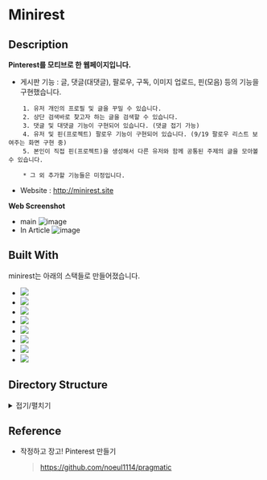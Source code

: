 # Minirest

## Description

**Pinterest를 모티브로 한 웹페이지입니다.**
* 게시판 기능 : 글, 댓글(대댓글), 팔로우, 구독, 이미지 업로드, 핀(모음) 등의 기능을 구현했습니다.  
```
    1. 유저 개인의 프로필 및 글을 꾸밀 수 있습니다.
    2. 상단 검색바로 찾고자 하는 글을 검색할 수 있습니다.
    3. 댓글 및 대댓글 기능이 구현되어 있습니다. (댓글 접기 가능)
    4. 유저 및 핀(프로젝트) 팔로우 기능이 구현되어 있습니다. (9/19 팔로우 리스트 보여주는 화면 구현 중)
    5. 본인이 직접 핀(프로젝트)을 생성해서 다른 유저와 함께 공통된 주제의 글을 모아볼 수 있습니다.
    
    * 그 외 추가할 기능들은 미정입니다.
```
* Website : http://minirest.site

**Web Screenshot**
* main
![image](https://user-images.githubusercontent.com/53895822/190965072-e51c11fb-75a8-431c-8d1c-52db7f59f50d.png)
* In Article
![image](https://user-images.githubusercontent.com/53895822/190965026-5000271b-e1f4-4e17-8d21-57ee4a6f22ec.png)


## Built With
minirest는 아래의 스택들로 만들어졌습니다.

* <img src="https://img.shields.io/badge/python-3776AB?style=for-the-badge&logo=python&logoColor=white">
* <img src="https://img.shields.io/badge/django-092E20?style=for-the-badge&logo=django&logoColor=white">
* <img src="https://img.shields.io/badge/javascript-F7DF1E?style=for-the-badge&logo=javascript&logoColor=black">
* <img src="https://img.shields.io/badge/html5-E34F26?style=for-the-badge&logo=html5&logoColor=white">
* <img src="https://img.shields.io/badge/bootstrap-7952B3?style=for-the-badge&logo=bootstrap&logoColor=white">
* <img src="https://img.shields.io/badge/postgresql-4169E1?style=for-the-badge&logo=postgresql&logoColor=white">
* <img src="https://img.shields.io/badge/docker-2496ED?style=for-the-badge&logo=docker&logoColor=white">
* <img src="https://img.shields.io/badge/amazonec2-FF9900?style=for-the-badge&logo=amazonec2&logoColor=white">

    

    
## Directory Structure

<details>
<summary>접기/펼치기</summary>

``` bash
├── README.md
├── accountapp
│   ├── admin.py
│   ├── apps.py
│   ├── decorators.py
│   ├── forms.py
│   ├── migrations
│   ├── models.py
│   ├── templates
│   │   └── accountapp
│   │       ├── create.html
│   │       ├── delete.html
│   │       ├── detail.html
│   │       ├── login.html
│   │       └── update.html
│   ├── urls.py
│   └── views.py
├── articleapp
│   ├── admin.py
│   ├── apps.py
│   ├── decorators.py
│   ├── forms.py
│   ├── migrations
│   ├── models.py
│   ├── templates
│   │   └── articleapp
│   │       ├── create.html
│   │       ├── delete.html
│   │       ├── detail.html
│   │       ├── list.html
│   │       ├── taggit
│   │       │   ├── cloud.html
│   │       │   └── list.html
│   │       └── update.html
│   ├── urls.py
│   └── views.py
├── commentapp
│   ├── admin.py
│   ├── apps.py
│   ├── decorators.py
│   ├── forms.py
│   ├── migrations
│   ├── models.py
│   ├── templates
│   │   └── commentapp
│   │       ├── create.html
│   │       ├── delete.html
│   │       ├── detail.html
│   │       └── update.html
│   ├── urls.py
│   └── views.py
├── config
│   ├── Dockerfile
│   ├── docker-compose.yml
│   └── nginx
│       ├── default.conf
│       └── nginx.conf
├── manage.py
├── media
│   ├── article
│   ├── profile
│   └── project
├── minirest
│   ├── asgi.py
│   ├── settings
│   │   ├── base.py
│   │   ├── local.py
│   │   └── prod.py
│   ├── urls.py
│   └── wsgi.py
├── profileapp
│   ├── admin.py
│   ├── apps.py
│   ├── decorators.py
│   ├── forms.py
│   ├── migrations
│   ├── models.py
│   ├── templates
│   │   └── profileapp
│   │       ├── create.html
│   │       └── update.html
│   ├── urls.py
│   └── views.py
├── projectapp
│   ├── admin.py
│   ├── apps.py
│   ├── forms.py
│   ├── migrations
│   ├── models.py
│   ├── templates
│   │   └── projectapp
│   │       ├── create.html
│   │       ├── detail.html
│   │       └── list.html
│   ├── urls.py
│   └── views.py
├── requirements.txt
├── searchapp
│   ├── admin.py
│   ├── apps.py
│   ├── forms.py
│   ├── migrations
│   ├── models.py
│   ├── templates
│   │   └── searchapp
│   │       └── search.html
│   ├── urls.py
│   └── views.py
├── static
│   ├── base.css
│   ├── fonts
│   │   ├── NanumSquareB.otf
│   │   ├── NanumSquareEB.otf
│   │   ├── NanumSquareL.otf
│   │   └── NanumSquareR.otf
│   └── js
│       ├── comment.js
│       └── magicgrid.js
├── subscribeapp
│   ├── admin.py
│   ├── apps.py
│   ├── migrations
│   ├── models.py
│   ├── templates
│   │   └── subscribeapp
│   │       └── list.html
│   ├── urls.py
│   └── views.py
└── templates
    ├── base.html
    ├── footer.html
    ├── head.html
    ├── header.html
    └── snippets
        ├── card.html
        ├── card_project.html
        ├── card_subs.html
        ├── list_fragment.html
        └── pagination.html
```
</details>

## Reference
- 작정하고 장고! Pinterest 만들기
  > https://github.com/noeul1114/pragmatic
